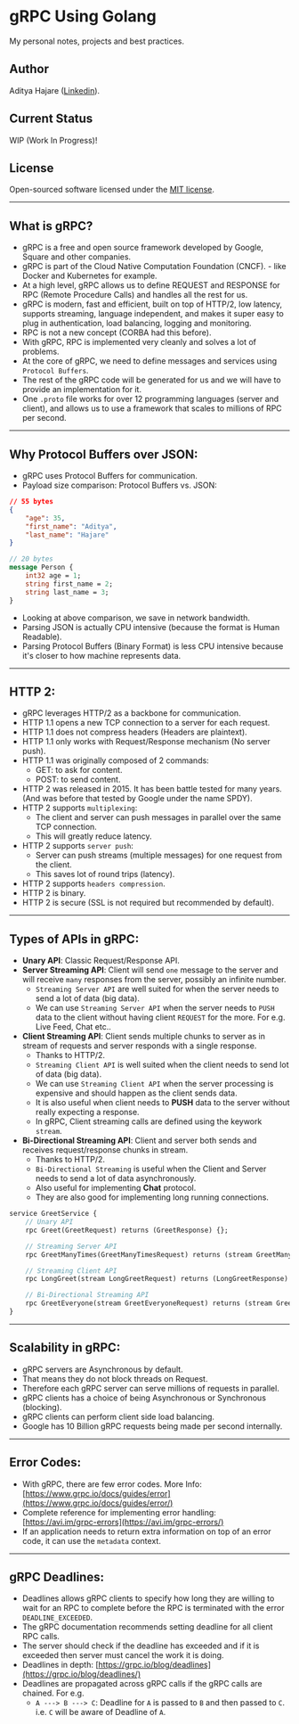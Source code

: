 # gRPC Using Golang
My personal notes, projects and best practices.

## Author
Aditya Hajare ([Linkedin](https://in.linkedin.com/in/aditya-hajare)).

## Current Status
WIP (Work In Progress)!

## License
Open-sourced software licensed under the [MIT license](http://opensource.org/licenses/MIT).

-----------

## What is gRPC?
- gRPC is a free and open source framework developed by Google, Square and other companies.
- gRPC is part of the Cloud Native Computation Foundation (CNCF). - like Docker and Kubernetes for example.
- At a high level, gRPC allows us to define REQUEST and RESPONSE for RPC (Remote Procedure Calls) and handles all the rest for us.
- gRPC is modern, fast and efficient, built on top of HTTP/2, low latency, supports streaming, language independent, and makes it super easy to plug in authentication, load balancing, logging and monitoring.
- RPC is not a new concept (CORBA had this before).
- With gRPC, RPC is implemented very cleanly and solves a lot of problems.
- At the core of gRPC, we need to define messages and services using `Protocol Buffers`.
- The rest of the gRPC code will be generated for us and we will have to provide an implementation for it.
- One `.proto` file works for over 12 programming languages (server and client), and allows us to use a framework that scales to millions of RPC per second.

-----------

## Why Protocol Buffers over JSON:
- gRPC uses Protocol Buffers for communication.
- Payload size comparison: Protocol Buffers vs. JSON:
```json
// 55 bytes
{
    "age": 35,
    "first_name": "Aditya",
    "last_name": "Hajare"
}
```
```proto
// 20 bytes
message Person {
    int32 age = 1;
    string first_name = 2;
    string last_name = 3;
}
```
- Looking at above comparison, we save in network bandwidth.
- Parsing JSON is actually CPU intensive (because the format is Human Readable).
- Parsing Protocol Buffers (Binary Format) is less CPU intensive because it's closer to how machine represents data.

-----------

## HTTP 2:
- gRPC leverages HTTP/2 as a backbone for communication.
- HTTP 1.1 opens a new TCP connection to a server for each request.
- HTTP 1.1 does not compress headers (Headers are plaintext).
- HTTP 1.1 only works with Request/Response mechanism (No server push).
- HTTP 1.1 was originally composed of 2 commands:
    * GET: to ask for content.
    * POST: to send content.
- HTTP 2 was released in 2015. It has been battle tested for many years. (And was before that tested by Google under the name SPDY).
- HTTP 2 supports `multiplexing`:
    * The client and server can push messages in parallel over the same TCP connection.
    * This will greatly reduce latency.
- HTTP 2 supports `server push`:
    * Server can push streams (multiple messages) for one request from the client.
    * This saves lot of round trips (latency).
- HTTP 2 supports `headers compression`.
- HTTP 2 is binary.
- HTTP 2 is secure (SSL is not required but recommended by default).

-----------

## Types of APIs in gRPC:
- **Unary API**: Classic Request/Response API.
- **Server Streaming API**: Client will send `one` message to the server and will receive `many` responses from the server, possibly an infinite number.
    * `Streaming Server API` are well suited for when the server needs to send a lot of data (big data).
    * We can use `Streaming Server API` when the server needs to `PUSH` data to the client without having client `REQUEST` for the more. For e.g. Live Feed, Chat etc..
- **Client Streaming API**: Client sends multiple chunks to server as in stream of requests and server responds with a single response.
    * Thanks to HTTP/2.
    * `Streaming Client API` is well suited when the client needs to send lot of data (big data).
    * We can use `Streaming Client API` when the server processing is expensive and should happen as the client sends data.
    * It is also useful when client needs to **PUSH** data to the server without really expecting a response.
    * In gRPC, Client streaming calls are defined using the keywork `stream`.
- **Bi-Directional Streaming API**: Client and server both sends and receives request/response chunks in stream.
    * Thanks to HTTP/2.
    * `Bi-Directional Streaming` is useful when the Client and Server needs to send a lot of data asynchronously.
    * Also useful for implementing **Chat** protocol.
    * They are also good for implementing long running connections.
```proto
service GreetService {
    // Unary API
    rpc Greet(GreetRequest) returns (GreetResponse) {};

    // Streaming Server API
    rpc GreetManyTimes(GreetManyTimesRequest) returns (stream GreetManyTimesResponse) {};

    // Streaming Client API
    rpc LongGreet(stream LongGreetRequest) returns (LongGreetResponse) {};

    // Bi-Directional Streaming API
    rpc GreetEveryone(stream GreetEveryoneRequest) returns (stream GreetEveryoneResponse) {};
}
```

-----------

## Scalability in gRPC:
- gRPC servers are Asynchronous by default.
- That means they do not block threads on Request.
- Therefore each gRPC server can serve millions of requests in parallel.
- gRPC clients has a choice of being Asynchronous or Synchronous (blocking).
- gRPC clients can perform client side load balancing.
- Google has 10 Billion gRPC requests being made per second internally.

-----------

## Error Codes:
- With gRPC, there are few error codes. More Info: [https://www.grpc.io/docs/guides/error](https://www.grpc.io/docs/guides/error/)
- Complete reference for implementing error handling: [https://avi.im/grpc-errors](https://avi.im/grpc-errors/)
- If an application needs to return extra information on top of an error code, it can use the `metadata` context.

-----------

## gRPC Deadlines:
- Deadlines allows gRPC clients to specify how long they are willing to wait for an RPC to complete before the RPC is terminated with the error `DEADLINE_EXCEEDED`.
- The gRPC documentation recommends setting deadline for all client RPC calls.
- The server should check if the deadline has exceeded and if it is exceeded then server must cancel the work it is doing.
- Deadlines in depth: [https://grpc.io/blog/deadlines](https://grpc.io/blog/deadlines/)
- Deadlines are propagated across gRPC calls if the gRPC calls are chained. For e.g.
    * `A ---> B ---> C`: Deadline for `A` is passed to `B` and then passed to `C`. i.e. `C` will be aware of Deadline of `A`.